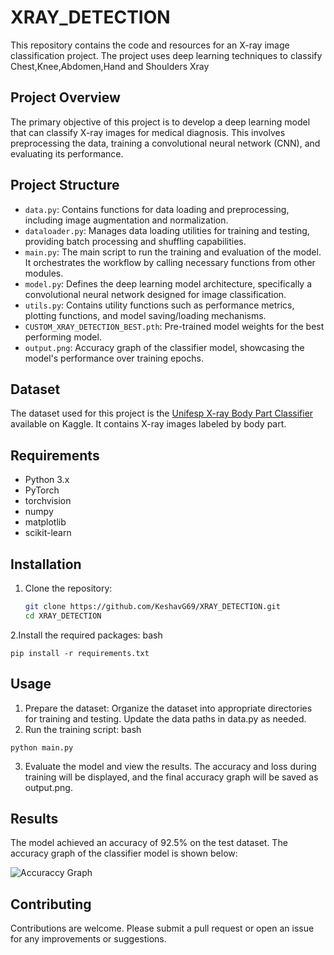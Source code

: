 # XRAY_DETECTION

This repository contains the code and resources for an X-ray image classification project. The project uses deep learning techniques to classify Chest,Knee,Abdomen,Hand and Shoulders Xray

## Project Overview

The primary objective of this project is to develop a deep learning model that can classify X-ray images for medical diagnosis. This involves preprocessing the data, training a convolutional neural network (CNN), and evaluating its performance.

## Project Structure

- `data.py`: Contains functions for data loading and preprocessing, including image augmentation and normalization.
- `dataloader.py`: Manages data loading utilities for training and testing, providing batch processing and shuffling capabilities.
- `main.py`: The main script to run the training and evaluation of the model. It orchestrates the workflow by calling necessary functions from other modules.
- `model.py`: Defines the deep learning model architecture, specifically a convolutional neural network designed for image classification.
- `utils.py`: Contains utility functions such as performance metrics, plotting functions, and model saving/loading mechanisms.
- `CUSTOM_XRAY_DETECTION_BEST.pth`: Pre-trained model weights for the best performing model.
- `output.png`: Accuracy graph of the classifier model, showcasing the model's performance over training epochs.

## Dataset

The dataset used for this project is the [Unifesp X-ray Body Part Classifier](https://www.kaggle.com/competitions/unifesp-x-ray-body-part-classifier/data) available on Kaggle. It contains X-ray images labeled by body part.

## Requirements

- Python 3.x
- PyTorch
- torchvision
- numpy
- matplotlib
- scikit-learn

## Installation

1. Clone the repository:
   ```bash
   git clone https://github.com/KeshavG69/XRAY_DETECTION.git
   cd XRAY_DETECTION
   ```

2.Install the required packages:
bash
```
pip install -r requirements.txt
```

## Usage

1. Prepare the dataset:
  Organize the dataset into appropriate directories for training and testing.
  Update the data paths in data.py as needed.
2. Run the training script:
bash
```
python main.py
```
3. Evaluate the model and view the results. The accuracy and loss during training will be displayed, and the final accuracy graph will be saved as output.png.

## Results

The model achieved an accuracy of 92.5% on the test dataset. The accuracy graph of the classifier model is shown below:


![Accuraccy Graph](https://github.com/KeshavG69/XRAY_DETECTION/blob/main/output.png)
## Contributing

Contributions are welcome. Please submit a pull request or open an issue for any improvements or suggestions.


